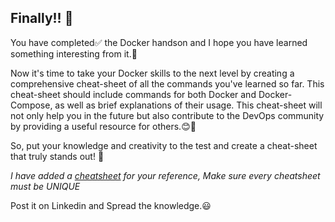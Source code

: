 ## Finally!! 🎉

You have completed✅ the Docker handson and I hope you have learned something interesting from it.🙌

Now it's time to take your Docker skills to the next level by creating a comprehensive cheat-sheet of all the commands you've learned so far. This cheat-sheet should include commands for both Docker and Docker-Compose, as well as brief explanations of their usage.
This cheat-sheet will not only help you in the future but also contribute to the DevOps community by providing a useful resource for others.😊🙌

So, put your knowledge and creativity to the test and create a cheat-sheet that truly stands out! 🚀

_I have added a [cheatsheet](https://cdn.hashnode.com/res/hashnode/image/upload/v1670863735841/r6xdXpsap.png?auto=compress,format&format=webp) for your reference, Make sure every cheatsheet must be UNIQUE_

Post it on Linkedin and Spread the knowledge.😃
